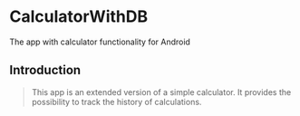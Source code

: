 # CalculatorWithDB
The app with calculator functionality for Android
## Introduction

> This app is an extended version of a simple calculator. It provides the possibility to track the history of calculations.
